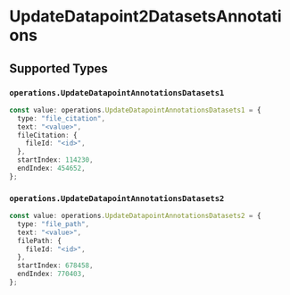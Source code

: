 # UpdateDatapoint2DatasetsAnnotations


## Supported Types

### `operations.UpdateDatapointAnnotationsDatasets1`

```typescript
const value: operations.UpdateDatapointAnnotationsDatasets1 = {
  type: "file_citation",
  text: "<value>",
  fileCitation: {
    fileId: "<id>",
  },
  startIndex: 114230,
  endIndex: 454652,
};
```

### `operations.UpdateDatapointAnnotationsDatasets2`

```typescript
const value: operations.UpdateDatapointAnnotationsDatasets2 = {
  type: "file_path",
  text: "<value>",
  filePath: {
    fileId: "<id>",
  },
  startIndex: 678458,
  endIndex: 770403,
};
```

